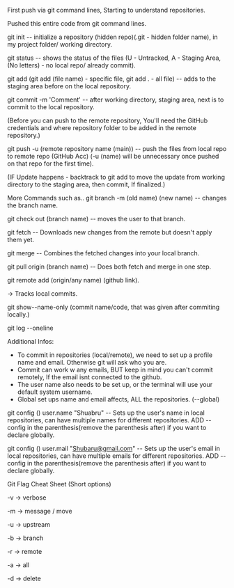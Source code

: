 First push via git command lines, Starting to understand repositories.

Pushed this entire code from git command lines.

git init -- initialize a repository (hidden repo)(.git - hidden folder name), in my project folder/ working directory.

git status -- shows the status of the files (U - Untracked, A - Staging Area, (No letters) - no local repo/ already commit).

git add (git add (file name) - specific file, git add . - all file) -- adds to the staging area before on the local repository.

git commit -m 'Comment' -- after working directory, staging area, next is to commit to the local repository.

(Before you can push to the remote repository, You'll need the GitHub credentials and where repository folder to be added in the remote repository.)

git push -u (remote repository name (main)) -- push the files from local repo to remote repo (GitHub Acc) (-u (name) will be unnecessary once pushed on that repo for the first time).

(IF Update happens - backtrack to git add to move the update from working directory to the staging area, then commit, If finalized.)

More Commands such as..
git branch -m (old name) (new name) -- changes the branch name.

git check out (branch name) -- moves the user to that branch.

git fetch -- Downloads new changes from the remote but doesn't apply them yet.

git merge -- Combines the fetched changes into your local branch.

git pull origin (branch name) -- Does both fetch and merge in one step.

git remote add (origin/any name) (github link).

-> Tracks local commits.

git show--name-only (commit name/code, that was given after commiting locally.)

git log --oneline

Additional Infos:
- To commit in repositories (local/remote), we need to set up a profile name and email. Otherwise git will ask who you are.
- Commit can work w any emails, BUT keep in mind you can't commit remotely, If the email isnt connected to the github. 
- The user name also needs to be set up, or the terminal will use your default system username.
- Global set ups name and email affects, ALL the repositories. (--global)

git config () user.name "Shuabru" -- Sets up the user's name in local repositories, can have multiple names for different repositories. ADD --config in the parenthesis(remove the parenthesis after) if you want to declare globally.

git config () user.mail "Shubaru@gmail.com" -- Sets up the user's email in local repositories, can have multiple emails for different repositories. ADD --config in the parenthesis(remove the parenthesis after) if you want to declare globally.

Git Flag Cheat Sheet (Short options)

-v → verbose

-m → message / move

-u → upstream

-b → branch

-r → remote

-a → all

-d → delete
